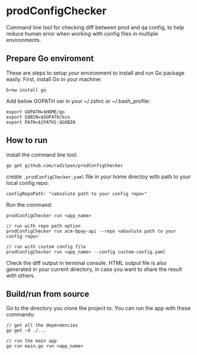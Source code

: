 # prodConfigChecker
Command line tool for checking diff between prod and qa config, to help reduce human error when working with config files in multiple environments.

## Prepare Go enviroment
These are steps to setup your environment to install and run Go package easily.
First, install Go in your machine:
```
brew install go
```

Add below GOPATH var in your ~/.zshrc or ~/.bash_profile:
```
export GOPATH=$HOME/go
export GOBIN=$GOPATH/bin
export PATH=${PATH}:$GOBIN
```

## How to run
install the command line tool:
```
go get github.com/raditpan/prodConfigChecker
```


create `.prodConfigChecker.yaml` file in your home directoy with path to your local config repo:
```
configRepoPath: "<absolute path to your config repo>"
```

Run the command:

```
prodConfigChecker run <app_name>

// run with repo path option
prodConfigChecker run acm-bpay-api --repo <absolute path to your config repo>`

// run with custom config file
prodConfigChecker run <app_name> --config custom-config.yaml
```

Check the diff output in terminal console. HTML output file is also generated in your current directory, in case you want to share the result with others.

## Build/run from source

Go to the directory you clone the project to. You can run the app with these commands:
```
// get all the dependencies
go get -d ./...

// run the main app
go run main.go run <app_name>
```